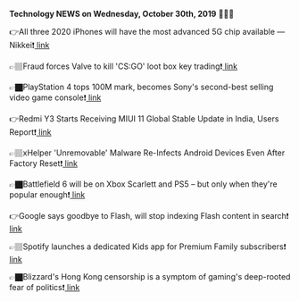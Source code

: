 <b>Technology NEWS on Wednesday, October 30th, 2019</b> 📡📡📡 

👉All three 2020 iPhones will have the most advanced 5G chip available — Nikkei❗️<a href='https://www.google.com/url?rct=j&sa=t&url=https://9to5mac.com/2019/10/30/most-advanced-5g-chip/&ct=ga&cd=CAIyGmVjZmViYzNiZjFkNzQyNDM6Y29tOmVuOlVT&usg=AFQjCNFEpBrIB6m2LbGfa8dIvgAh45ymIQ'> link</a>

👉🏽Fraud forces Valve to kill 'CS:GO' loot box key trading❗️<a href='https://www.google.com/url?rct=j&sa=t&url=https://www.engadget.com/2019/10/30/csgo-fraud-loot-box-key-trades/&ct=ga&cd=CAIyGmVjZmViYzNiZjFkNzQyNDM6Y29tOmVuOlVT&usg=AFQjCNEa33PawEjzmKsMXrBqSnuGrWHp1Q'> link</a>

👉🏿PlayStation 4 tops 100M mark, becomes Sony's second-best selling video game console❗️<a href='https://www.google.com/url?rct=j&sa=t&url=https://www.usatoday.com/story/tech/talkingtech/2019/10/30/ps-4-sales-surpass-100-million-sony-says-topping-first-playstation/4095131002/&ct=ga&cd=CAIyGmVjZmViYzNiZjFkNzQyNDM6Y29tOmVuOlVT&usg=AFQjCNGzvuGWpkNiu4kDCBGhOfFg0pxR1w'> link</a>

👉Redmi Y3 Starts Receiving MIUI 11 Global Stable Update in India, Users Report❗️<a href='https://www.google.com/url?rct=j&sa=t&url=https://gadgets.ndtv.com/mobiles/news/redmi-y3-android-10-miui-11-global-stable-update-rolling-out-users-report-2124695&ct=ga&cd=CAIyGmVjZmViYzNiZjFkNzQyNDM6Y29tOmVuOlVT&usg=AFQjCNGsE24gW683vpbd34XXDvZpsbMsUg'> link</a>

👉🏽xHelper 'Unremovable' Malware Re-Infects Android Devices Even After Factory Reset❗️<a href='https://www.google.com/url?rct=j&sa=t&url=https://www.news18.com/news/tech/xhelper-unremovable-malware-re-infects-android-devices-even-after-factory-reset-2367601.html&ct=ga&cd=CAIyGmVjZmViYzNiZjFkNzQyNDM6Y29tOmVuOlVT&usg=AFQjCNHjzpSYkm5WOwLJZOSUWvKYu2Ny9w'> link</a>

👉🏿Battlefield 6 will be on Xbox Scarlett and PS5 – but only when they're popular enough❗️<a href='https://www.google.com/url?rct=j&sa=t&url=https://www.techradar.com/uk/news/battlefield-6-will-be-on-xbox-scarlett-and-ps5-but-only-when-theyre-popular-enough&ct=ga&cd=CAIyGmVjZmViYzNiZjFkNzQyNDM6Y29tOmVuOlVT&usg=AFQjCNGYoR-N_IldsSst9zu6uYB5LNLjRQ'> link</a>

👉Google says goodbye to Flash, will stop indexing Flash content in search❗️<a href='https://www.google.com/url?rct=j&sa=t&url=https://www.zdnet.com/article/google-says-goodbye-to-flash-will-stop-indexing-flash-content-in-search/&ct=ga&cd=CAIyGmVjZmViYzNiZjFkNzQyNDM6Y29tOmVuOlVT&usg=AFQjCNH_NV_mGxAhLzyNdHn7NGX_2nIEwA'> link</a>

👉🏽Spotify launches a dedicated Kids app for Premium Family subscribers❗️<a href='https://www.google.com/url?rct=j&sa=t&url=https://techcrunch.com/2019/10/30/spotify-launches-a-dedicated-kids-app-for-premium-family-subscribers/&ct=ga&cd=CAIyGmVjZmViYzNiZjFkNzQyNDM6Y29tOmVuOlVT&usg=AFQjCNGP04wtihSo8pej9bEZlK-lYx-zgw'> link</a>

👉🏿Blizzard's Hong Kong censorship is a symptom of gaming's deep-rooted fear of politics❗️<a href='https://www.google.com/url?rct=j&sa=t&url=https://www.cnet.com/features/blizzards-hong-kong-censorship-is-a-symptom-of-gamings-decades-long-fear-of-politics/&ct=ga&cd=CAIyGmVjZmViYzNiZjFkNzQyNDM6Y29tOmVuOlVT&usg=AFQjCNFljdKI8KaJcDVlptrVO-w5hCPt8g'> link</a>

